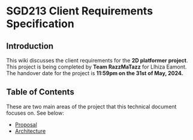 # SGD213 Client Requirements Specification 

## Introduction
This wiki discusses the client requirements for the **2D platformer project**.
This project is being completed by **Team RazzMaTazz** for Llhiza Eamont.
The handover date for the project is **11:59pm on the 31st of May, 2024.**

## Table of Contents

These are two main areas of the project that this technical document focuses on. See below:

[//]: # (You can link to other pages in your wiki, or you can keep it inline)
* [Proposal](Proposal/index.md)
* [Architecture](Architecture/architecture_index.md)

